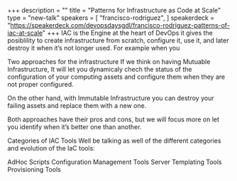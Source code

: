 +++
description = ""
title = "Patterns for Infrastructure as Code at Scale"
type = "new-talk"
speakers = [
        "francisco-rodriguez",
]
speakerdeck = "https://speakerdeck.com/devopsdaysgdl/francisco-rodriguez-patterns-of-iac-at-scale"
+++
IAC​ is the Engine at the heart of DevOps it gives the posiblility to create infrastructure from scratch, configure it, use it, and later destroy it when it’s not longer used. For example when you

Two approaches for the infrastructure
If we think on having Mutuable Infrastructure, It will let you dynamicaly chech the status of the configuration of your computing assets and configure them when they are not proper configured.

On the other hand, with Immutable Infrastructure you can destroy your failing assets and replace them with a new one.

Both approaches have their pros and cons, but we will focus more on let you identify when it’s better one than another.

Categories of IAC Tools
Well be talking as well of the different categories and evolution of the IaC tools:


AdHoc Scripts
Configuration Management Tools
Server Templating Tools
Provisioning Tools